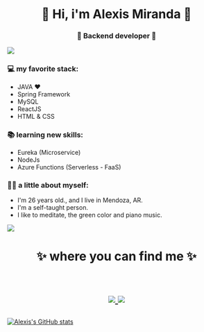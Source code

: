 <h1 align="center"> 🤩 Hi, i'm Alexis Miranda 🤩 </h1>
<h3 align="center">🚀 Backend developer 🚀</h3>

<img src="https://yata-apix-a9caea66-ad78-425f-aa08-e292558ebb65.lss.locawebcorp.com.br/b7c7dbff38ae4f419c94ce8d2254b9d9.png"> 

### 💻 my favorite stack:
- JAVA ❤
- Spring Framework
- MySQL
- ReactJS
- HTML & CSS

### 📚 learning new skills:
- Eureka (Microservice)
- NodeJs
- Azure Functions (Serverless - FaaS)

### 👨‍💻 a little about myself:
- I'm 26 years old., and I live in Mendoza, AR.
- I'm a self-taught person.
- I like to meditate, the green color and piano music.

<img src="https://yata-apix-a9caea66-ad78-425f-aa08-e292558ebb65.lss.locawebcorp.com.br/b7c7dbff38ae4f419c94ce8d2254b9d9.png"> 

<h1 align="center">
✨ where you can find me ✨
  
  <p align="center"><br/>
   <a href="https://www.linkedin.com/in/alexis-exequiel-miranda/">
    <img src="https://img.shields.io/badge/linkedin-Alexis_Miranda-blue">
  </a>
  
  <a href="mailto:alexis_mir@hotmail.com">
    <img src="https://img.shields.io/badge/e--mail-Alexis_Miranda-green">
  </a>
</p>
</h1>




[![Alexis's GitHub stats](https://github-readme-stats.vercel.app/api?username=alexis-mir)](https://github.com/alexis-mir)

<!--
**alexis-mir/alexis-mir** is a ✨ _special_ ✨ repository because its `README.md` (this file) appears on your GitHub profile.

Here are some ideas to get you started:

- 🔭 I’m currently working on ...
- 🌱 I’m currently learning ...
- 👯 I’m looking to collaborate on ...
- 🤔 I’m looking for help with ...
- 💬 Ask me about ...
- 📫 How to reach me: ...
- 😄 Pronouns: ...
- ⚡ Fun fact: ...
-->
